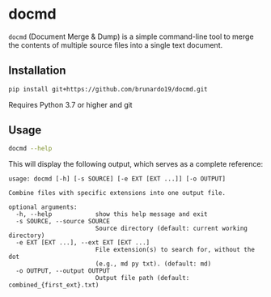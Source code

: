 # docmd

`docmd` (Document Merge & Dump) is a simple command-line tool to merge the contents of multiple source files into a single text document.

## Installation

```bash
pip install git+https://github.com/brunardo19/docmd.git
```

Requires Python 3.7 or higher and git

## Usage

```bash
docmd --help
```

This will display the following output, which serves as a complete reference:

```text
usage: docmd [-h] [-s SOURCE] [-e EXT [EXT ...]] [-o OUTPUT]

Combine files with specific extensions into one output file.

optional arguments:
  -h, --help            show this help message and exit
  -s SOURCE, --source SOURCE
                        Source directory (default: current working directory)
  -e EXT [EXT ...], --ext EXT [EXT ...]
                        File extension(s) to search for, without the dot
                        (e.g., md py txt). (default: md)
  -o OUTPUT, --output OUTPUT
                        Output file path (default: combined_{first_ext}.txt)
```
